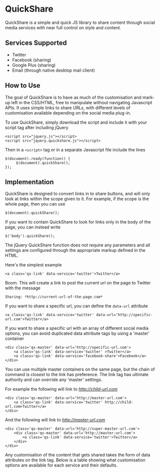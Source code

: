 QuickShare
==========

QuickShare is a simple and quick JS library to share content through social media services with near full control on style and content.

Services Supported
------------------

* Twitter
* Facebook (sharing)
* Google Plus (sharing)
* Email (through native desktop mail client)

How to Use
--------------

The goal of QuickShare is to have as much of the customisation and mark-up left in the CSS/HTML, free to manipulate without navigating Javascript APIs. It uses simple links to share URLs, with different levels of customisation available depending on the social media plug-in.

To use QuickShare, simply download the script and include it with your script tag after including jQuery

	<script src="jquery.js"></script>
	<script src="jquery.quickshare.js"></script>

Then in a `<script>` tag or in a separate Javascript file include the lines


	$(document).ready(function() {
		 $(document).quickShare();
	});


Implementation
---------

QuickShare is designed to convert links in to share buttons, and will only look at links within the scope given to it. For example, if the scope is the whole page, then you can use

	$(document).quickShare();

If you want to contain QuickShare to look for links only in the body of the page, you can instead write

	$('body').quickShare();

The jQuery QuickShare function does not require any parameters and all settings are configured through the appropriate markup defined in the HTML.


Here's the simplest example

	<a class='qs-link' data-service='twitter'>Twitter</a>

Boom. This will create a link to post the current url on the page to Twitter with the message

	Sharing: *http://current-url-of-the-page.com*

If you want to share a specific url, you can define the `data-url` attribute

	<a class='qs-link' data-service='twitter' data-url='http://specific-url.com'>Twitter</a>

If you want to share a specific url with an array of different social media options, you can avoid duplicated data attribute tags by using a 'master' container

	<div class='qs-master' data-url='http://specific-url.com'>
		<a class='qs-link' data-service='twitter' >Twitter</a>
		<a class='qs-link' data-service='facebook-share'>Facebook</a>
	</div>

You can use multiple master containers on the same page, but the chain of command is closest to the link has preference. The link tag has ultimate authority and can override any 'master' settings.

For example the following will link to *http://child-url.com*

	<div class='qs-master' data-url='http://master-url.com'>
		<a class='qs-link' data-service='twitter' http://child-url.com>Twitter</a>
	</div>

And the following will link to *http://master-url.com*

	<div class='qs-master' data-url='http://super-master-url.com'>
		<div class='qs-master' data-url='http://master-url.com'>
			<a class='qs-link' data-service='twitter'>Twitter</a>
		</div>
	</div>

Any customisation of the content that gets shared takes the form of data attributes on the link tag. Below is a table showing what customisation options are available for each service and their defaults.


